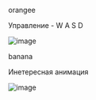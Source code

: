

orangee

Управление - W A S D

![image](https://github.com/olejaaaaaaaa/Rust/assets/162372805/1312b160-51ed-485c-bdef-e1c25e48d660)

banana

Инетересная анимация

![image](https://github.com/olejaaaaaaaa/Rust/assets/162372805/70376518-104a-4653-be1c-087d2c60768f)




